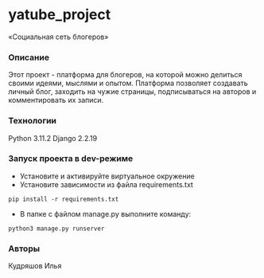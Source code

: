 # yatube_project
«Социальная сеть блогеров»
### Описание
Этот проект - платформа для блогеров, на которой можно делиться своими идеями, мыслями и опытом. Платформа позволяет  создавать личный блог, заходить на чужие страницы, подписываться на авторов и комментировать их записи.

### Технологии
Python 3.11.2
Django 2.2.19
### Запуск проекта в dev-режиме
- Установите и активируйте виртуальное окружение
- Установите зависимости из файла requirements.txt
```
pip install -r requirements.txt
``` 
- В папке с файлом manage.py выполните команду:
```
python3 manage.py runserver
```
### Авторы
Кудряшов Илья
